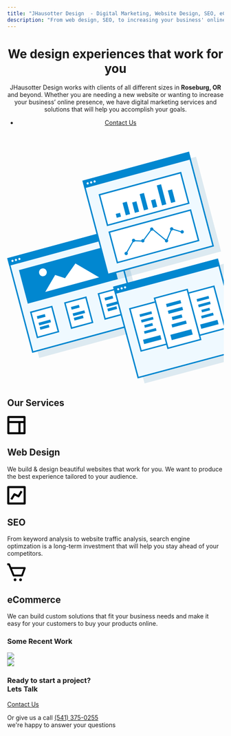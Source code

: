 ```yaml
---
title: "JHausotter Design  - Digital Marketing, Website Design, SEO, eCommerce"
description: "From web design, SEO, to increasing your business' online presence, we have digital marketing services to help you accomplish your goals. Serving Roseburg, OR and beyond."
---
```


<div class="main">
  <header>
<div id="figma">
    <span></span>
    <span></span>
    <span></span>
    <span></span>
    <span></span>
</div>
<div id="main-wrapper">
<div class="homepage-header">
<div class="grid grid--container" style="position: relative;">
    <div class="row">
      <div class="col col--lg-8 col--sm-12">
        <h1>We design experiences that work for you</h1>
        <p>JHausotter Design works with clients of all different sizes in <strong>Roseburg, OR</strong> and beyond. Whether you are needing a new website or wanting to increase your business’ online presence, we have digital marketing services and solutions that will help you accomplish your goals.</p>
        <ul class="list-unstyled">
          <li>
            <a class="button-rounded-corners-white" href="/contact">Contact Us</a>
          </li>
        </ul>
      </div>
    </div>
  </div>
</div>
</div>
  </header>
  <div class="col col--sm-4 col--sm-offset-8 mockups">
<svg class="svg-content" viewBox="0 0 608 658" fill="none" xmlns="http://www.w3.org/2000/svg">
<path fill-rule="evenodd" clip-rule="evenodd" d="M0 0H310.113V274.668H0V0Z" transform="matrix(0.965006 -0.262228 0.255448 0.966823 19.7747 317.036)" fill="#00669E" fill-opacity="0.123641"/>
<path d="M2 2H308.113V272.668H2V2Z" transform="matrix(0.965006 -0.262228 0.255448 0.966823 0 302.893)" fill="#EFF9FF" stroke="#0187D0" stroke-width="4"/>
<path fill-rule="evenodd" clip-rule="evenodd" d="M0 0H310.113V21.9734H0V0Z" transform="matrix(0.965006 -0.262228 0.255448 0.966823 0 302.893)" fill="#0187D0"/>
<path fill-rule="evenodd" clip-rule="evenodd" d="M3.04149 6.27812C4.72126 6.27812 6.08298 4.87272 6.08298 3.13906C6.08298 1.40541 4.72126 0 3.04149 0C1.36172 0 0 1.40541 0 3.13906C0 4.87272 1.36172 6.27812 3.04149 6.27812Z" transform="matrix(0.965006 -0.262228 0.255448 0.966823 10.9832 308.041)" fill="#EFF9FF"/>
<path fill-rule="evenodd" clip-rule="evenodd" d="M3.04149 6.27812C4.72126 6.27812 6.08298 4.87272 6.08298 3.13906C6.08298 1.40541 4.72126 0 3.04149 0C1.36172 0 0 1.40541 0 3.13906C0 4.87272 1.36172 6.27812 3.04149 6.27812Z" transform="matrix(0.965006 -0.262228 0.255448 0.966823 20.7661 305.382)" fill="#EFF9FF"/>
<path fill-rule="evenodd" clip-rule="evenodd" d="M3.04149 6.27812C4.72126 6.27812 6.08298 4.87272 6.08298 3.13906C6.08298 1.40541 4.72126 0 3.04149 0C1.36172 0 0 1.40541 0 3.13906C0 4.87272 1.36172 6.27812 3.04149 6.27812Z" transform="matrix(0.965006 -0.262228 0.255448 0.966823 30.5496 302.723)" fill="#EFF9FF"/>
<path fill-rule="evenodd" clip-rule="evenodd" d="M0 0H262.045V97.3109H0V0Z" transform="matrix(0.965006 -0.262228 0.255448 0.966823 32.8706 336.247)" fill="#0187D0"/>
<path fill-rule="evenodd" clip-rule="evenodd" d="M39.1199 16.1374L63.5904 32.1754L102.355 0L156.624 54.9336H0L39.1199 16.1374Z" transform="matrix(0.965006 -0.262228 0.255448 0.966823 92.7327 344.376)" fill="white"/>
<path fill-rule="evenodd" clip-rule="evenodd" d="M10.854 21.9734C16.8484 21.9734 21.7079 17.0545 21.7079 10.9867C21.7079 4.91892 16.8484 0 10.854 0C4.85948 0 0 4.91892 0 10.9867C0 17.0545 4.85948 21.9734 10.854 21.9734Z" transform="matrix(0.965006 -0.262228 0.255448 0.966823 86.9504 334.563)" fill="white"/>
<path d="M2 2H63.0941V74.907H2V2Z" transform="matrix(0.965006 -0.262228 0.255448 0.966823 63.7397 453.092)" fill="white" stroke="#0187D0" stroke-width="4"/>
<path fill-rule="evenodd" clip-rule="evenodd" d="M0 0H23.2585V7.84765H0V0Z" transform="matrix(0.965006 -0.262228 0.255448 0.966823 83.1125 465.718)" fill="#0187D0"/>
<path fill-rule="evenodd" clip-rule="evenodd" d="M0 0H34.1124V7.84765H0V0Z" transform="matrix(0.965006 -0.262228 0.255448 0.966823 87.9241 483.927)" fill="#0187D0"/>
<path fill-rule="evenodd" clip-rule="evenodd" d="M0 0H26.3596V7.84765H0V0Z" transform="matrix(0.965006 -0.262228 0.255448 0.966823 91.1316 496.067)" fill="#0187D0"/>
<path d="M2 2H63.0941V74.907H2V2Z" transform="matrix(0.965006 -0.262228 0.255448 0.966823 159.504 427.069)" fill="white" stroke="#0187D0" stroke-width="4"/>
<path fill-rule="evenodd" clip-rule="evenodd" d="M0 0H23.2585V7.84765H0V0Z" transform="matrix(0.965006 -0.262228 0.255448 0.966823 178.878 439.695)" fill="#0187D0"/>
<path fill-rule="evenodd" clip-rule="evenodd" d="M0 0H34.1124V7.84765H0V0Z" transform="matrix(0.965006 -0.262228 0.255448 0.966823 183.689 457.905)" fill="#0187D0"/>
<path fill-rule="evenodd" clip-rule="evenodd" d="M0 0H26.3596V7.84765H0V0Z" transform="matrix(0.965006 -0.262228 0.255448 0.966823 186.896 470.045)" fill="#0187D0"/>
<path d="M2 2H63.0941V74.907H2V2Z" transform="matrix(0.965006 -0.262228 0.255448 0.966823 253.771 401.453)" fill="white" stroke="#0187D0" stroke-width="4"/>
<path fill-rule="evenodd" clip-rule="evenodd" d="M0 0H23.2585V7.84765H0V0Z" transform="matrix(0.965006 -0.262228 0.255448 0.966823 273.144 414.079)" fill="#0187D0"/>
<path fill-rule="evenodd" clip-rule="evenodd" d="M0 0H34.1124V7.84765H0V0Z" transform="matrix(0.965006 -0.262228 0.255448 0.966823 277.955 432.289)" fill="#0187D0"/>
<path fill-rule="evenodd" clip-rule="evenodd" d="M0 0H26.3596V7.84765H0V0Z" transform="matrix(0.965006 -0.262228 0.255448 0.966823 281.162 444.429)" fill="#0187D0"/>
<path fill-rule="evenodd" clip-rule="evenodd" d="M0 0H310.113V274.668H0V0Z" transform="matrix(0.965006 -0.262228 0.255448 0.966823 230.895 99.5298)" fill="#00669E" fill-opacity="0.123641"/>
<path d="M2 2H308.113V272.668H2V2Z" transform="matrix(0.965006 -0.262228 0.255448 0.966823 211.121 85.3864)" fill="#EFF9FF" stroke="#0187D0" stroke-width="4"/>
<path fill-rule="evenodd" clip-rule="evenodd" d="M0 0H310.113V21.9734H0V0Z" transform="matrix(0.965006 -0.262228 0.255448 0.966823 211.121 85.3864)" fill="#0187D0"/>
<path fill-rule="evenodd" clip-rule="evenodd" d="M3.04149 6.27812C4.72126 6.27812 6.08298 4.87272 6.08298 3.13906C6.08298 1.40541 4.72126 0 3.04149 0C1.36172 0 0 1.40541 0 3.13906C0 4.87272 1.36172 6.27812 3.04149 6.27812Z" transform="matrix(0.965006 -0.262228 0.255448 0.966823 222.104 90.534)" fill="#EFF9FF"/>
<path fill-rule="evenodd" clip-rule="evenodd" d="M3.04149 6.27812C4.72126 6.27812 6.08298 4.87272 6.08298 3.13906C6.08298 1.40541 4.72126 0 3.04149 0C1.36172 0 0 1.40541 0 3.13906C0 4.87272 1.36172 6.27812 3.04149 6.27812Z" transform="matrix(0.965006 -0.262228 0.255448 0.966823 231.887 87.8755)" fill="#EFF9FF"/>
<path fill-rule="evenodd" clip-rule="evenodd" d="M3.04149 6.27812C4.72126 6.27812 6.08298 4.87272 6.08298 3.13906C6.08298 1.40541 4.72126 0 3.04149 0C1.36172 0 0 1.40541 0 3.13906C0 4.87272 1.36172 6.27812 3.04149 6.27812Z" transform="matrix(0.965006 -0.262228 0.255448 0.966823 241.671 85.2169)" fill="#EFF9FF"/>
<path d="M2 2H238.338V90.6023H2V2Z" transform="matrix(0.965006 -0.262228 0.255448 0.966823 256.469 123.482)" fill="white" stroke="#0187D0" stroke-width="4"/>
<path fill-rule="evenodd" clip-rule="evenodd" d="M0 0H12.4045V10.9867H0V0Z" transform="matrix(0.965006 -0.262228 0.255448 0.966823 304.731 178.677)" fill="#0187D0"/>
<path fill-rule="evenodd" clip-rule="evenodd" d="M0 0H12.4045V36.0992H0V0Z" transform="matrix(0.965006 -0.262228 0.255448 0.966823 323.753 147.485)" fill="#0187D0"/>
<path fill-rule="evenodd" clip-rule="evenodd" d="M0 0H12.4045V29.8211H0V0Z" transform="matrix(0.965006 -0.262228 0.255448 0.966823 350.794 146.643)" fill="#0187D0"/>
<path fill-rule="evenodd" clip-rule="evenodd" d="M0 0H12.4045V47.0859H0V0Z" transform="matrix(0.965006 -0.262228 0.255448 0.966823 371.821 123.039)" fill="#0187D0"/>
<path fill-rule="evenodd" clip-rule="evenodd" d="M0 0H12.4045V21.9734H0V0Z" transform="matrix(0.965006 -0.262228 0.255448 0.966823 403.673 140.406)" fill="#0187D0"/>
<path fill-rule="evenodd" clip-rule="evenodd" d="M0 0H12.4045V58.0726H0V0Z" transform="matrix(0.965006 -0.262228 0.255448 0.966823 419.889 98.592)" fill="#0187D0"/>
<path fill-rule="evenodd" clip-rule="evenodd" d="M0 0H12.4045V36.0992H0V0Z" transform="matrix(0.965006 -0.262228 0.255448 0.966823 450.939 112.924)" fill="#0187D0"/>
<path d="M2 2H238.338V90.6023H2V2Z" transform="matrix(0.965006 -0.262228 0.255448 0.966823 284.133 228.187)" fill="white" stroke="#0187D0" stroke-width="4"/>
<path d="M0 47.0859L28.0819 18.6605L53.4945 26.682L86.8316 0L117.843 43.1621L140.326 14.9105L166.686 31.3906" transform="matrix(0.965006 -0.262228 0.255448 0.966823 322.518 242.966)" stroke="#0187D0" stroke-width="3"/>
<path fill-rule="evenodd" clip-rule="evenodd" d="M4.65169 9.41718C7.22075 9.41718 9.30339 7.30907 9.30339 4.70859C9.30339 2.10811 7.22075 0 4.65169 0C2.08263 0 0 2.10811 0 4.70859C0 7.30907 2.08263 9.41718 4.65169 9.41718Z" transform="matrix(0.965006 -0.262228 0.255448 0.966823 328.307 286.119)" fill="#0187D0"/>
<path fill-rule="evenodd" clip-rule="evenodd" d="M4.65169 9.41718C7.22075 9.41718 9.30339 7.30907 9.30339 4.70859C9.30339 2.10811 7.22075 0 4.65169 0C2.08263 0 0 2.10811 0 4.70859C0 7.30907 2.08263 9.41718 4.65169 9.41718Z" transform="matrix(0.965006 -0.262228 0.255448 0.966823 349.119 249.562)" fill="#0187D0"/>
<path fill-rule="evenodd" clip-rule="evenodd" d="M4.65169 9.41718C7.22075 9.41718 9.30339 7.30907 9.30339 4.70859C9.30339 2.10811 7.22075 0 4.65169 0C2.08263 0 0 2.10811 0 4.70859C0 7.30907 2.08263 9.41718 4.65169 9.41718Z" transform="matrix(0.965006 -0.262228 0.255448 0.966823 375.064 250.643)" fill="#0187D0"/>
<path fill-rule="evenodd" clip-rule="evenodd" d="M4.65169 9.41718C7.22075 9.41718 9.30339 7.30907 9.30339 4.70859C9.30339 2.10811 7.22075 0 4.65169 0C2.08263 0 0 2.10811 0 4.70859C0 7.30907 2.08263 9.41718 4.65169 9.41718Z" transform="matrix(0.965006 -0.262228 0.255448 0.966823 400.072 217.825)" fill="#0187D0"/>
<path fill-rule="evenodd" clip-rule="evenodd" d="M4.65169 9.41718C7.22075 9.41718 9.30339 7.30907 9.30339 4.70859C9.30339 2.10811 7.22075 0 4.65169 0C2.08263 0 0 2.10811 0 4.70859C0 7.30907 2.08263 9.41718 4.65169 9.41718Z" transform="matrix(0.965006 -0.262228 0.255448 0.966823 441.571 250.461)" fill="#0187D0"/>
<path fill-rule="evenodd" clip-rule="evenodd" d="M4.65169 9.41718C7.22075 9.41718 9.30339 7.30907 9.30339 4.70859C9.30339 2.10811 7.22075 0 4.65169 0C2.08263 0 0 2.10811 0 4.70859C0 7.30907 2.08263 9.41718 4.65169 9.41718Z" transform="matrix(0.965006 -0.262228 0.255448 0.966823 456.051 217.251)" fill="#0187D0"/>
<path fill-rule="evenodd" clip-rule="evenodd" d="M4.65169 9.41718C7.22075 9.41718 9.30339 7.30907 9.30339 4.70859C9.30339 2.10811 7.22075 0 4.65169 0C2.08263 0 0 2.10811 0 4.70859C0 7.30907 2.08263 9.41718 4.65169 9.41718Z" transform="matrix(0.965006 -0.262228 0.255448 0.966823 485.497 225.514)" fill="#0187D0"/>
<path fill-rule="evenodd" clip-rule="evenodd" d="M0 0H304.784V266.719H0V0Z" transform="translate(316.581 396.422) rotate(-14.9982)" fill="#00669E" fill-opacity="0.123641"/>
<path d="M2 2H302.784V264.719H2V2Z" transform="translate(297.129 382.7) rotate(-14.9982)" fill="#EFF9FF" stroke="#0187D0" stroke-width="4"/>
<path fill-rule="evenodd" clip-rule="evenodd" d="M0 0H304.784V21.3375H0V0Z" transform="translate(297.129 382.7) rotate(-14.9982)" fill="#0187D0"/>
<path fill-rule="evenodd" clip-rule="evenodd" d="M2.98923 6.09644C4.64013 6.09644 5.97846 4.7317 5.97846 3.04822C5.97846 1.36473 4.64013 0 2.98923 0C1.33832 0 0 1.36473 0 3.04822C0 4.7317 1.33832 6.09644 2.98923 6.09644Z" transform="translate(307.932 387.695) rotate(-14.9982)" fill="#EFF9FF"/>
<path fill-rule="evenodd" clip-rule="evenodd" d="M2.98923 6.09644C4.64013 6.09644 5.97846 4.7317 5.97846 3.04822C5.97846 1.36473 4.64013 0 2.98923 0C1.33832 0 0 1.36473 0 3.04822C0 4.7317 1.33832 6.09644 2.98923 6.09644Z" transform="translate(317.557 385.115) rotate(-14.9982)" fill="#EFF9FF"/>
<path fill-rule="evenodd" clip-rule="evenodd" d="M2.98923 6.09644C4.64013 6.09644 5.97846 4.7317 5.97846 3.04822C5.97846 1.36473 4.64013 0 2.98923 0C1.33832 0 0 1.36473 0 3.04822C0 4.7317 1.33832 6.09644 2.98923 6.09644Z" transform="translate(327.181 382.536) rotate(-14.9982)" fill="#EFF9FF"/>
<path d="M2 2H77.2148V124.501H2V2Z" transform="translate(505.157 399.534) rotate(-14.9982)" fill="white" stroke="#0187D0" stroke-width="4"/>
<path fill-rule="evenodd" clip-rule="evenodd" d="M0 0H23.5731V7.38621H0V0Z" transform="translate(544.984 447.784) rotate(-14.9982)" fill="#0187D0"/>
<path fill-rule="evenodd" clip-rule="evenodd" d="M0 0H34.5739V7.38621H0V0Z" transform="translate(544.336 464.797) rotate(-14.9982)" fill="#0187D0"/>
<path fill-rule="evenodd" clip-rule="evenodd" d="M0 0H34.5739V7.38621H0V0Z" transform="translate(535.918 433.376) rotate(-14.9982)" fill="#0187D0"/>
<path fill-rule="evenodd" clip-rule="evenodd" d="M0 0H34.5739V7.38621H0V0Z" transform="translate(531.709 417.665) rotate(-14.9982)" fill="#0187D0"/>
<path fill-rule="evenodd" clip-rule="evenodd" d="M0 0H50.2894V12.5113H0V0Z" transform="translate(541.663 488.828) rotate(-14.9982)" fill="#0187D0"/>
<path d="M2 2H77.2148V124.501H2V2Z" transform="translate(341.767 443.321) rotate(-14.9982)" fill="white" stroke="#0187D0" stroke-width="4"/>
<path fill-rule="evenodd" clip-rule="evenodd" d="M0 0H23.5731V7.38621H0V0Z" transform="translate(384.574 490.773) rotate(-14.9982)" fill="#0187D0"/>
<path fill-rule="evenodd" clip-rule="evenodd" d="M0 0H34.5739V7.38621H0V0Z" transform="translate(383.926 507.785) rotate(-14.9982)" fill="#0187D0"/>
<path fill-rule="evenodd" clip-rule="evenodd" d="M0 0H34.5739V7.38621H0V0Z" transform="translate(375.507 476.364) rotate(-14.9982)" fill="#0187D0"/>
<path fill-rule="evenodd" clip-rule="evenodd" d="M0 0H34.5739V7.38621H0V0Z" transform="translate(371.298 460.653) rotate(-14.9982)" fill="#0187D0"/>
<path fill-rule="evenodd" clip-rule="evenodd" d="M0 0H50.2894V12.5113H0V0Z" transform="translate(381.252 531.816) rotate(-14.9982)" fill="#0187D0"/>
<path d="M2 2H97.0184V147.363H2V2Z" transform="translate(411.134 413.686) rotate(-14.9982)" fill="white" stroke="#0187D0" stroke-width="4"/>
<path fill-rule="evenodd" clip-rule="evenodd" d="M0 0H28.5735V8.99775H0V0Z" transform="translate(461.948 467.918) rotate(-14.9982)" fill="#0187D0"/>
<path fill-rule="evenodd" clip-rule="evenodd" d="M0 0H41.9078V8.99775H0V0Z" transform="translate(461.188 488.634) rotate(-14.9982)" fill="#0187D0"/>
<path fill-rule="evenodd" clip-rule="evenodd" d="M0 0H41.9078V8.99775H0V0Z" transform="translate(450.933 450.357) rotate(-14.9982)" fill="#0187D0"/>
<path fill-rule="evenodd" clip-rule="evenodd" d="M0 0H41.9078V8.99775H0V0Z" transform="translate(445.806 431.218) rotate(-14.9982)" fill="#0187D0"/>
<path fill-rule="evenodd" clip-rule="evenodd" d="M0 0H60.9568V15.2411H0V0Z" transform="translate(457.984 517.895) rotate(-14.9982)" fill="#0187D0"/>
</svg>
</div>
<div id="services-first" class="section services">
  <div class="grid grid--container">
    <div class="row">
      <div class="col col--sm-12 text--xs-center text--sm-center">
        <h2>Our Services</h2>
      </div>
      <div class="col col--sm-4 col--sm-align-top text--xs-center">
        <div class="box fade-in one">
            <svg width="43" height="43" viewBox="0 0 82 83" fill="none" xmlns="http://www.w3.org/2000/svg">
<path d="M0 77.4648C0 78.6733 0.478419 79.8324 1.33001 80.6869C2.1816 81.5415 3.33661 82.0215 4.54094 82.0215H77.196C78.4004 82.0215 79.5554 81.5415 80.407 80.6869C81.2586 79.8324 81.737 78.6733 81.737 77.4648V4.55675C81.737 3.34823 81.2586 2.1892 80.407 1.33464C79.5554 0.480085 78.4004 0 77.196 0H4.54094C3.33661 0 2.1816 0.480085 1.33001 1.33464C0.478419 2.1892 0 3.34823 0 4.55675V77.4648ZM9.08189 31.8973H49.9504V72.908H9.08189V31.8973ZM59.0323 72.908V31.8973H72.6551V72.908H59.0323ZM72.6551 9.11351V22.7838H9.08189V9.11351H72.6551Z" fill="black"/>
</svg>
        <h2>Web Design</h2>
        <p class="text--xs-left">We build & design beautiful websites that work for you. We want to produce the best experience tailored to your audience.</p>
      </div>
        </div>
      <div class="col col--sm-4 col--sm-align-top text--xs-center">
        <div class="box fade-in two">
            <svg width="43" height="43" viewBox="0 0 82 82" fill="none" xmlns="http://www.w3.org/2000/svg">
<path d="M82 77.4444V4.55556C82 3.34735 81.52 2.18862 80.6657 1.33429C79.8114 0.479959 78.6526 0 77.4444 0H4.55556C3.34735 0 2.18862 0.479959 1.33429 1.33429C0.479959 2.18862 0 3.34735 0 4.55556V77.4444C0 78.6526 0.479959 79.8114 1.33429 80.6657C2.18862 81.52 3.34735 82 4.55556 82H77.4444C78.6526 82 79.8114 81.52 80.6657 80.6657C81.52 79.8114 82 78.6526 82 77.4444ZM72.8889 72.8889H9.11111V9.11111H72.8889V72.8889Z" fill="black"/>
<path d="M19.3064 21.9714L33.7567 29.1966C34.7834 29.7102 35.9662 29.8172 37.0685 29.4963C38.1708 29.1753 39.1112 28.45 39.7017 27.4654L53.3683 4.68767L45.5556 2.78049e-07L34.0619 19.1607L19.6117 11.9356C18.5845 11.4241 17.4025 11.3182 16.3008 11.639C15.1991 11.9598 14.2586 12.6837 13.6667 13.6667L5.73476e-07 36.4444L7.81278 41.1321L19.3064 21.9714Z" transform="translate(14.3185 20.4362)" fill="black"/>
</svg>
        <h2>SEO</h2>
        <p class="text--xs-left">From keyword analysis to website traffic analysis, search engine optimzation is a long-term investment that will help you stay ahead of your competitors.</p>
      </div>
      </div>
  <div class="col col--sm-4 col--sm-align-top text--xs-center">
    <div class="box fade-in three">
          <svg width="43" height="43" viewBox="0 0 83 80" fill="none" xmlns="http://www.w3.org/2000/svg">
<path d="M25.2241 56.3579C25.5395 57.1249 26.0715 57.78 26.7531 58.2408C27.4347 58.7016 28.2355 58.9474 29.0546 58.9474H66.4011C68.1316 58.9474 69.6796 57.8568 70.2897 56.2189L82.7399 22.5347C82.9731 21.8972 83.0511 21.212 82.9673 20.5374C82.8836 19.8627 82.6405 19.2185 82.2587 18.6596C81.8769 18.1007 81.3678 17.6437 80.7745 17.3272C80.1813 17.0108 79.5215 16.8444 78.8513 16.8421H17.9822L12.1306 2.58947C11.8153 1.82251 11.2833 1.16737 10.6017 0.706572C9.92002 0.245776 9.11922 -6.93143e-05 8.30013 1.46591e-08H0V8.42105H5.53204L25.2241 56.3579ZM72.8627 25.2632L63.5251 50.5263H31.8186L21.4434 25.2632H72.8627Z" fill="black"/>
<path d="M6.2251 12.6316C9.66313 12.6316 12.4502 9.8039 12.4502 6.31579C12.4502 2.82768 9.66313 0 6.2251 0C2.78707 0 0 2.82768 0 6.31579C0 9.8039 2.78707 12.6316 6.2251 12.6316Z" transform="translate(29.0504 67.3684)" fill="black"/>
<path d="M6.2251 12.6316C9.66313 12.6316 12.4502 9.8039 12.4502 6.31579C12.4502 2.82768 9.66313 0 6.2251 0C2.78707 0 0 2.82768 0 6.31579C0 9.8039 2.78707 12.6316 6.2251 12.6316Z" transform="translate(53.6935 67.3684)" fill="black"/>
</svg>
      <h2>eCommerce</h2>
      <p class="text--xs-left">We can build custom solutions that fit your business needs and make it easy for your customers to buy your products online.</p>
    </div>
    </div>
  </div>
</div>
</div>
<div class="section">
  <div class="grid grid--container">
    <div class="row">
      <div class="col col--sm-12 text--xs-center">
        <h3>Some Recent Work</h3>
      </div>
      <div class="col col--sm-4 col--sm-offset-1">
        <img src="/img/maxwell-cleaning-services.png">
      </div>
      <div class="col col--sm-4 col--sm-offset-1">
        <img src="/img/saunte-wellness-center.png">
      </div>
    </div>
  </div>
</div>
<div id="call-to-action" class="section">
  <div class="grid grid--container">
    <div class="row">
      <div class="col col--sm-12 text--xs-center text--xs-center">
        <h3>Ready to start a project? <br>Lets Talk</h3>
      </div>
      <div class="col col--sm-12 text--xs-center">
        <a class="button-rounded-corners-green" href="/contact">Contact Us</a>
      </div>
      <div class="col col--sm-12 text--xs-center">
        <p>Or give us a call <a class="phone-number-alt" title="Ready to start a project?" href="tel:541-375-0255">(541) 375-0255</a> <br> we're happy to answer your questions</p>
      </div>
    </div>
  </div>
</div>
</div>